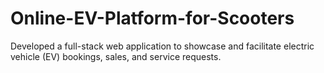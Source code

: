# Online-EV-Platform-for-Scooters
Developed a full-stack web application to showcase and facilitate electric vehicle (EV) bookings, sales, and service requests.
